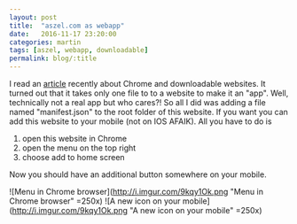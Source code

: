 ```yaml
---
layout: post
title:  "aszel.com as webapp"
date:   2016-11-17 23:20:00
categories: martin
tags: [aszel, webapp, downloadable]
permalink: blog/:title
---
```


I read an <a href="https://www.smashingmagazine.com/2016/12/the-not-so-secret-powers-of-the-mobile-browser/" target="_blank">
article</a> recently about Chrome and downloadable websites. It turned out that it takes only one file to to a website to
make it an "app". Well, technically not a real app but who cares?! So all I did was adding a file named "manifest.json"
to the root folder of this website. If you want you can add this website to your mobile (not on IOS AFAIK). All you have
to do is

1. open this website in Chrome
2. open the menu on the top right
3. choose add to home screen

Now you should have an additional button somewhere on your mobile.

![Menu in Chrome browser](http://i.imgur.com/9kqy1Ok.png "Menu in Chrome browser" =250x)
![A new icon on your mobile](http://i.imgur.com/9kqy1Ok.png "A new icon on your mobile" =250x)